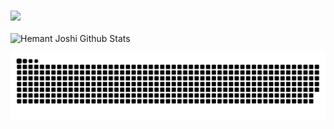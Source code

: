 <!--
**naown/naown** is a ✨ _special_ ✨ repository because its `README.md` (this file) appears on your GitHub profile.

Here are some ideas to get you started:

- 🔭 I’m currently working on ...
- 🌱 I’m currently learning ...
- 👯 I’m looking to collaborate on ...
- 🤔 I’m looking for help with ...
- 💬 Ask me about ...
- 📫 How to reach me: ...
- 😄 Pronouns: ...
- ⚡ Fun fact: ...
-->
### <img src="https://media.giphy.com/media/WUlplcMpOCEmTGBtBW/giphy.gif" width="50">

![Hemant Joshi Github Stats](https://github-readme-stats.vercel.app/api?username=naown&show_icons=true&title_color=fff&icon_color=79ff97&text_color=9f9f9f&bg_color=151515&hide=["contribs"])

![github contribution grid snake animation](https://raw.githubusercontent.com/xinthose/xinthose/output/github-contribution-grid-snake.svg)

